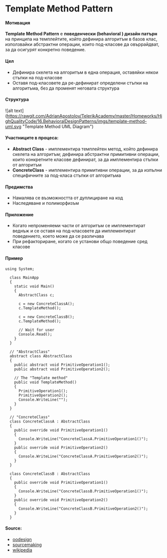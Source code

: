# Template Method Pattern

#### Мотивация
**Template Method Pattern** е **поведенчески (behavioral ) дизайн патърн** на принципа на темплейтите, който дефинира алгоритъм в базов клас,
използвайки абстрактни операции, които под-класове да овъррайдват, за да осигурят конкретно поведение.

#### Цел
* Дефинира скелета на алгоритъм в една операция, оставяйки някои стъпки на под-класове
* Оставя под-класовете да ре-дефинират определени стъпки на алгоритъма, без да променят неговата структура

#### Структура 
 ![alt text] (https://rawgit.com/AdrianApostolov/TelerikAcademy/master/Homeworks/HighQualityCode/16.BehavioralDesignPatterns/imgs/template-method-uml.svg "Template Method UML Diagram")

#### Участниците в процеса:
- **Abstract Class** - имплементира темплейтен метод, който дефинира скелета на алгоритъм; дефинира абстрактни примитивни операции, които конкретните класове дефинират, за да имплементира стъпки от алгоритъм
- **ConcreteClass** - имплементира примитивни операции, за да изпълни специфичните за под-класа стъпки от алгоритъма 

#### Предимства
* Намалява се възможността от дуплициране на код
* Наследяване и полиморфизъм

#### Приложение
* Когато непроменяеми части от алгоритъм се имплементират веднъж и се оставя на под-класовете да имплементират 
поведението, което може да се различава
* При рефакториране, когато се установи общо поведение сред класове

#### Пример

    using System;
    
      class MainApp
      {
        static void Main()
        {
          AbstractClass c;
     
          c = new ConcreteClassA();
          c.TemplateMethod();
    
          c = new ConcreteClassB();
          c.TemplateMethod();
    
          // Wait for user 
          Console.Read();
        }
      }
    
      // "AbstractClass"
      abstract class AbstractClass
      {
        public abstract void PrimitiveOperation1();
        public abstract void PrimitiveOperation2();
    
        // The "Template method" 
        public void TemplateMethod()
        {
          PrimitiveOperation1();
          PrimitiveOperation2();
          Console.WriteLine("");
        }
      }
    
      // "ConcreteClass" 
      class ConcreteClassA : AbstractClass
      {
        public override void PrimitiveOperation1()
        {
          Console.WriteLine("ConcreteClassA.PrimitiveOperation1()");
        }
        public override void PrimitiveOperation2()
        {
          Console.WriteLine("ConcreteClassA.PrimitiveOperation2()");
        }
      }
    
      class ConcreteClassB : AbstractClass
      {
        public override void PrimitiveOperation1()
        {
          Console.WriteLine("ConcreteClassB.PrimitiveOperation1()");
        }
        public override void PrimitiveOperation2()
        {
          Console.WriteLine("ConcreteClassB.PrimitiveOperation2()");
        }
      }

#### Source:
* [oodesign](http://www.oodesign.com/template-method-pattern.html)
* [sourcemaking](https://sourcemaking.com/design_patterns/template_method/c-sharp-dot-net)
* [wikipedia](https://en.wikipedia.org/wiki/Template_method_pattern)